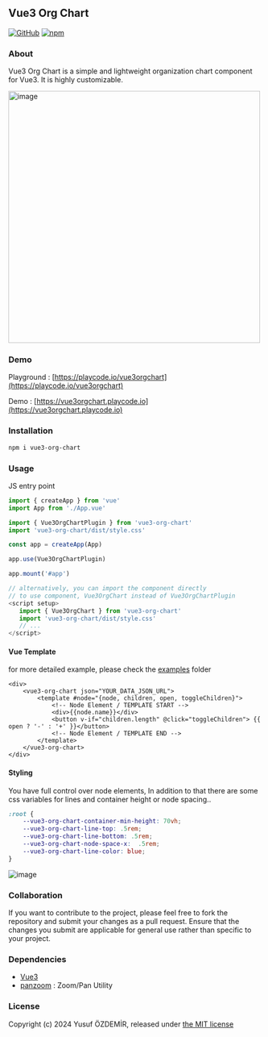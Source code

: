 ## Vue3 Org Chart

[![GitHub](https://img.shields.io/github/license/n1crack/vue3-org-chart)](https://github.com/n1crack/vue3-org-chart/blob/master/LICENSE) 
[![npm](https://img.shields.io/npm/v/vue3-org-chart)](https://www.npmjs.com/package/vue3-org-chart)

### About
Vue3 Org Chart is a simple and lightweight organization chart component for Vue3. It is highly customizable.

<img width="500" alt="image" src="https://github.com/n1crack/vue3-org-chart/assets/712404/b168b58c-dc63-4968-93f8-f3e76cc5ccae">

### Demo
Playground : [https://playcode.io/vue3orgchart](https://playcode.io/vue3orgchart)

Demo : [https://vue3orgchart.playcode.io](https://vue3orgchart.playcode.io)

### Installation

```bash
npm i vue3-org-chart
```

### Usage
JS entry point
```js
import { createApp } from 'vue'
import App from './App.vue'

import { Vue3OrgChartPlugin } from 'vue3-org-chart'
import 'vue3-org-chart/dist/style.css'

const app = createApp(App)

app.use(Vue3OrgChartPlugin)

app.mount('#app') 
```

```javascript
// alternatively, you can import the component directly
// to use component, Vue3OrgChart instead of Vue3OrgChartPlugin
<script setup>
   import { Vue3OrgChart } from 'vue3-org-chart' 
   import 'vue3-org-chart/dist/style.css' 
   // ...
</script>
```


#### Vue Template
for more detailed example, please check the [examples](examples) folder
```vue 
<div>
    <vue3-org-chart json="YOUR_DATA_JSON_URL">
        <template #node="{node, children, open, toggleChildren}">
            <!-- Node Element / TEMPLATE START -->
            <div>{{node.name}}</div>
            <button v-if="children.length" @click="toggleChildren"> {{ open ? '-' : '+' }}</button>
            <!-- Node Element / TEMPLATE END -->
        </template>
    </vue3-org-chart>
</div>
```

#### Styling

You have full control over node elements, In addition to that there are some css variables for lines and container height or node spacing..

```css 
:root {
    --vue3-org-chart-container-min-height: 70vh;
    --vue3-org-chart-line-top: .5rem;
    --vue3-org-chart-line-bottom: .5rem;
    --vue3-org-chart-node-space-x:  .5rem;
    --vue3-org-chart-line-color: blue;
}
```

![image](https://github.com/n1crack/vue3-org-chart/assets/712404/9eb4df4b-2156-4797-be2f-c5074ff8c91b)

### Collaboration
If you want to contribute to the project, please feel free to fork the repository and submit your changes as a pull request. Ensure that the changes you submit are applicable for general use rather than specific to your project.

### Dependencies
 - [Vue3](https://vuejs.org/)
 - [panzoom](https://github.com/anvaka/panzoom)  : Zoom/Pan Utility


### License
Copyright (c) 2024 Yusuf ÖZDEMİR, released under [the MIT license](LICENSE)
